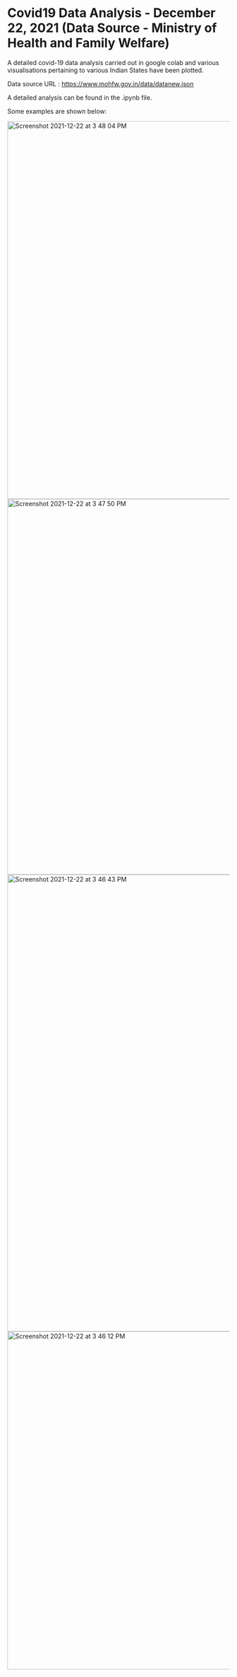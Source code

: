 # Covid19 Data Analysis - December 22, 2021 (Data Source - Ministry of Health and Family Welfare)

A detailed covid-19 data analysis carried out in google colab and various visualisations pertaining to various Indian States have been plotted.

Data source URL : https://www.mohfw.gov.in/data/datanew.json

A detailed analysis can be found in the .ipynb file.


Some examples are shown below: 


<img width="855" alt="Screenshot 2021-12-22 at 3 48 04 PM" src="https://user-images.githubusercontent.com/20886645/147077127-91e645e8-c1ca-4410-982e-a5d37891d547.png">

<img width="850" alt="Screenshot 2021-12-22 at 3 47 50 PM" src="https://user-images.githubusercontent.com/20886645/147077147-6070977a-b53b-4409-b0ea-73a710e0d678.png">

<img width="1034" alt="Screenshot 2021-12-22 at 3 46 43 PM" src="https://user-images.githubusercontent.com/20886645/147077186-29077e25-0477-4f0f-a0b3-be7061edc67c.png">

<img width="765" alt="Screenshot 2021-12-22 at 3 46 12 PM" src="https://user-images.githubusercontent.com/20886645/147077216-8392ac41-b9c6-4b72-b369-0a8aba07f74a.png">
